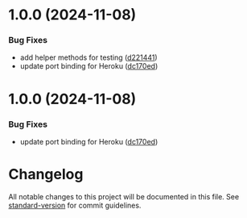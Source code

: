 # 1.0.0 (2024-11-08)


### Bug Fixes

* add helper methods for testing ([d221441](https://github.com/codedivoire/slack-mailchimp-integration/commit/d221441eabb1193caa6f90c3756e03e4e5ab26c8))
* update port binding for Heroku ([dc170ed](https://github.com/codedivoire/slack-mailchimp-integration/commit/dc170edd8ccc967d5a78d116bfda6dd8f7ad0978))

# 1.0.0 (2024-11-08)


### Bug Fixes

* update port binding for Heroku ([dc170ed](https://github.com/codedivoire/slack-mailchimp-integration/commit/dc170edd8ccc967d5a78d116bfda6dd8f7ad0978))

# Changelog

All notable changes to this project will be documented in this file. See [standard-version](https://github.com/conventional-changelog/standard-version) for commit guidelines.
